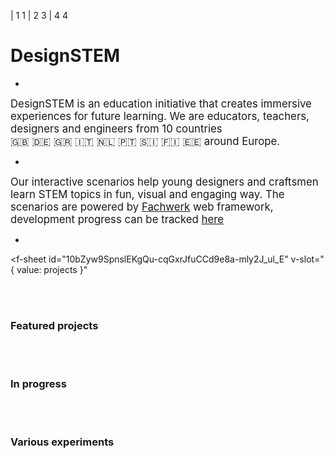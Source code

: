 | 1 1
| 2 3
| 4 4

# DesignSTEM

-

<big>DesignSTEM is an education initiative that creates immersive experiences for future learning. We are educators, teachers, designers and engineers from 10 countries<br>🇬🇧 🇩🇪 🇬🇷 🇮🇹 🇳🇱 🇵🇹 🇸🇮 🇫🇮 🇪🇪 around Europe.</big>

-

<big>Our interactive scenarios help young designers and craftsmen learn STEM topics in fun, visual and engaging way. The scenarios are powered by <a href="https://designstem.github.io/fachwerk">Fachwerk</a> web framework, development progress can be tracked <a href="https://designstem.github.io/homepage">here</a></big>

-


<f-sheet
  id="10bZyw9SpnslEKgQu-cqGxrJfuCCd9e8a-mly2J_ul_E"
  v-slot="{ value: projects }"
>
<!--f-fetch
  src="./feed.json"
  v-slot="{ value: projects }"
  type="json"
-->
<div>

<br><br>

### Featured projects

<div class="grid">
  <f-project-card
    v-for="(project,i) in projects.filter(p => p.type == 'featured')"
    :key="i"
    :project="project"
    status="feature"
  />
</div>

<br><br>

### In progress

<div class="grid">
  <f-project-card
    v-for="(project,i) in projects.filter(p => p.type == 'progress')"
    :key="i"
    :project="project"
    status="progress"
  />
</div>

<br><br>

### Various experiments

<div class="grid">
  <f-project-card
    v-for="(project,i) in projects.filter(p => p.type == 'experiment')"
    :key="i"
    :project="project"
    status="experiment"
  />
</div>

</div>
</f-sheet>

<br><br>
